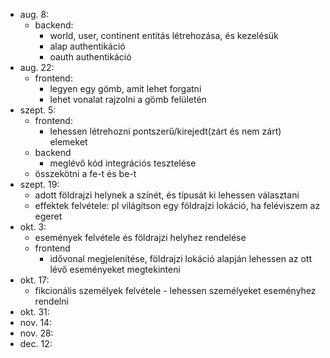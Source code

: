 - aug. 8:
    - backend:
        - world, user, continent entitás létrehozása, és kezelésük
        - alap authentikáció
        - oauth authentikáció
- aug. 22:
    - frontend:
        - legyen egy gömb, amit lehet forgatni
        - lehet vonalat rajzolni a gömb felületén
- szept. 5:
    - frontend:
        - lehessen létrehozni pontszerű/kirejedt(zárt és nem zárt) elemeket
    - backend
        - meglévő kód integrációs tesztelése
    - összekötni a fe-t és be-t
- szept. 19:
    - adott földrajzi helynek a színét, és típusát ki lehessen választani
    - effektek felvétele: pl világítson egy földrajzi lokáció, ha feléviszem az egeret
- okt. 3:
    - események felvétele és földrajzi helyhez rendelése
    - frontend
        - idővonal megjelenítése, földrajzi lokáció alapján lehessen az ott lévő eseményeket megtekinteni
- okt. 17:
    - fikcionális személyek felvétele - lehessen személyeket eseményhez rendelni
- okt. 31:
- nov. 14:
- nov. 28:
- dec. 12: